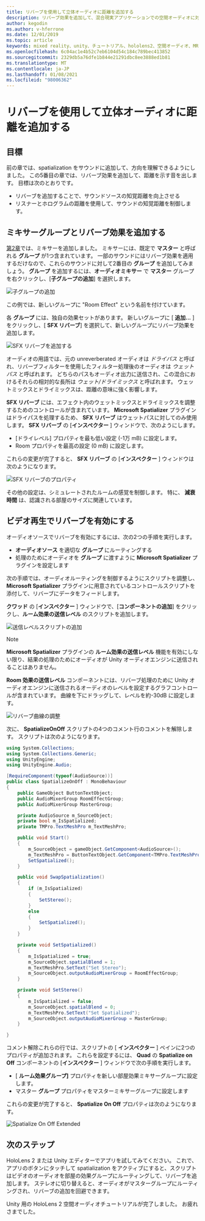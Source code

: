 ```yaml
---
title: リバーブを使用して立体オーディオに距離を追加する
description: リバーブ効果を追加して、混合現実アプリケーションでの空間オーディオに対する距離バリエーションの意味を向上させる方法について説明します。
author: kegodin
ms.author: v-hferrone
ms.date: 12/01/2019
ms.topic: article
keywords: mixed reality、unity、チュートリアル、hololens2、空間オーディオ、MRTK、mixed reality toolkit、UWP、Windows 10、HRTF、ヘッド関連の転送関数、リバーブ、Microsoft Spatializer、オーディオミキサー、SFX リバーブ
ms.openlocfilehash: 6c04ac1e4b52c7eb6104d54c184c789bec413852
ms.sourcegitcommit: 2329db5a76dfe1b844e21291dbc8ee3888ed1b81
ms.translationtype: MT
ms.contentlocale: ja-JP
ms.lasthandoff: 01/08/2021
ms.locfileid: "98006362"
---
```

# <a name="using-reverb-to-add-distance-to-spatial-audio"></a>リバーブを使用して立体オーディオに距離を追加する

## <a name="objectives"></a>目標

前の章では、spatialization をサウンドに追加して、方向を理解できるようにしました。 この5番目の章では、リバーブ効果を追加して、距離を示す音を出します。 目標は次のとおりです。
* リバーブを追加することで、サウンドソースの知覚距離を向上させる
* リスナーとホログラムの距離を使用して、サウンドの知覚距離を制御します。

## <a name="add-a-mixer-group-and-a-reverb-effect"></a>ミキサーグループとリバーブ効果を追加する

[第2章](unity-spatial-audio-ch2.md)では、ミキサーを追加しました。 ミキサーには、既定で **マスター** と呼ばれる **グループ** が1つ含まれています。 一部のサウンドにはリバーブ効果を適用するだけなので、これらのサウンドに対して2番目の **グループ** を追加してみましょう。 **グループ** を追加するには、**オーディオミキサー** で **マスター** グループを右クリックし、[**子グループの追加**] を選択します。

![子グループの追加](images/spatial-audio/add-child-group.png)

この例では、新しいグループに "Room Effect" という名前を付けています。

各 **グループ** には、独自の効果セットがあります。 新しいグループに [ **追加...** ] をクリックし、[ **SFX リバーブ**] を選択して、新しいグループにリバーブ効果を追加します。

![SFX リバーブを追加する](images/spatial-audio/add-sfx-reverb.png)

オーディオの用語では、元の unreverberated オーディオは _ドライパス_ と呼ばれ、リバーブフィルターを使用したフィルター処理後のオーディオは _ウェットパス_ と呼ばれます。 どちらのパスもオーディオ出力に送信され、この混合におけるそれらの相対的な長所は _ウェット/ドライミックス_ と呼ばれます。 ウェットミックスとドライミックスは、距離の意味に強く影響します。

**SFX リバーブ** には、エフェクト内のウェットミックスとドライミックスを調整するためのコントロールが含まれています。 **Microsoft Spatializer** プラグインはドライパスを処理するため、 **SFX リバーブ** はウェットパスに対してのみ使用します。 **SFX リバーブ** の [**インスペクター** ] ウィンドウで、次のようにします。
* [ドライレベル] プロパティを最も低い設定 (-1万 mB) に設定します。
* Room プロパティを最高の設定 (0 mB) に設定します。

これらの変更が完了すると、 **SFX リバーブ** の [**インスペクター** ] ウィンドウは次のようになります。

![SFX リバーブのプロパティ](images/spatial-audio/sfx-reverb-properties.png)

その他の設定は、シミュレートされたルームの感覚を制御します。 特に、 **減衰時間** は、認識される部屋のサイズに関連しています。 

## <a name="enable-reverb-on-the-video-playback"></a>ビデオ再生でリバーブを有効にする

オーディオソースでリバーブを有効にするには、次の2つの手順を実行します。
* **オーディオソース** を適切な **グループ** にルーティングする
* 処理のためにオーディオを **グループ** に渡すように **Microsoft Spatializer** プラグインを設定します

次の手順では、オーディオルーティングを制御するようにスクリプトを調整し、 **Microsoft Spatializer** プラグインに用意されているコントロールスクリプトを添付して、リバーブにデータをフィードします。

**クワッド** の [**インスペクター** ] ウィンドウで、[**コンポーネントの追加**] をクリックし、**ルーム効果の送信レベル** のスクリプトを追加します。

![送信レベルスクリプトの追加](images/spatial-audio/add-send-level-script.png)

> [!NOTE]
> **Microsoft Spatializer** プラグインの **ルーム効果の送信レベル** 機能を有効にしない限り、結果の処理のためにオーディオが Unity オーディオエンジンに送信されることはありません。

**Room 効果の送信レベル** コンポーネントには、リバーブ処理のために Unity オーディオエンジンに送信されるオーディオのレベルを設定するグラフコントロールが含まれています。 曲線を下にドラッグして、レベルを約-30dB に設定します。

![リバーブ曲線の調整](images/spatial-audio/adjust-reverb-curve.png)

次に、 **SpatializeOnOff** スクリプトの4つのコメント行のコメントを解除します。 スクリプトは次のようになります。
```c#
using System.Collections;
using System.Collections.Generic;
using UnityEngine;
using UnityEngine.Audio;

[RequireComponent(typeof(AudioSource))]
public class SpatializeOnOff : MonoBehaviour
{
    public GameObject ButtonTextObject;
    public AudioMixerGroup RoomEffectGroup;
    public AudioMixerGroup MasterGroup;

    private AudioSource m_SourceObject;
    private bool m_IsSpatialized;
    private TMPro.TextMeshPro m_TextMeshPro;

    public void Start()
    {
        m_SourceObject = gameObject.GetComponent<AudioSource>();
        m_TextMeshPro = ButtonTextObject.GetComponent<TMPro.TextMeshPro>();
        SetSpatialized();
    }

    public void SwapSpatialization()
    {
        if (m_IsSpatialized)
        {
            SetStereo();
        }
        else
        {
            SetSpatialized();
        }
    }

    private void SetSpatialized()
    {
        m_IsSpatialized = true;
        m_SourceObject.spatialBlend = 1;
        m_TextMeshPro.SetText("Set Stereo");
        m_SourceObject.outputAudioMixerGroup = RoomEffectGroup;
    }

    private void SetStereo()
    {
        m_IsSpatialized = false;
        m_SourceObject.spatialBlend = 0;
        m_TextMeshPro.SetText("Set Spatialized");
        m_SourceObject.outputAudioMixerGroup = MasterGroup;
    }

}
```

コメント解除これらの行では、スクリプトの [ **インスペクター** ] ペインに2つのプロパティが追加されます。 これらを設定するには、 **Quad** の **Spatialize on Off** コンポーネントの [**インスペクター** ] ウィンドウで次の手順を実行します。
* [ **ルーム効果グループ]** プロパティを新しい部屋効果ミキサーグループに設定します。
* マスター **グループ** プロパティをマスターミキサーグループに設定します

これらの変更が完了すると、 **Spatialize On Off** プロパティは次のようになります。

![Spatialize On Off Extended](images/spatial-audio/spatialize-on-off-extended.png)

## <a name="next-steps"></a>次のステップ

HoloLens 2 または Unity エディターでアプリを試してみてください。 これで、アプリのボタンにタッチして spatialization をアクティブにすると、スクリプトはビデオのオーディオを部屋の効果グループにルーティングして、リバーブを追加します。 ステレオに切り替えると、オーディオがマスターグループにルーティングされ、リバーブの追加を回避できます。

Unity 用の HoloLens 2 空間オーディオチュートリアルが完了しました。 お疲れさまでした。



